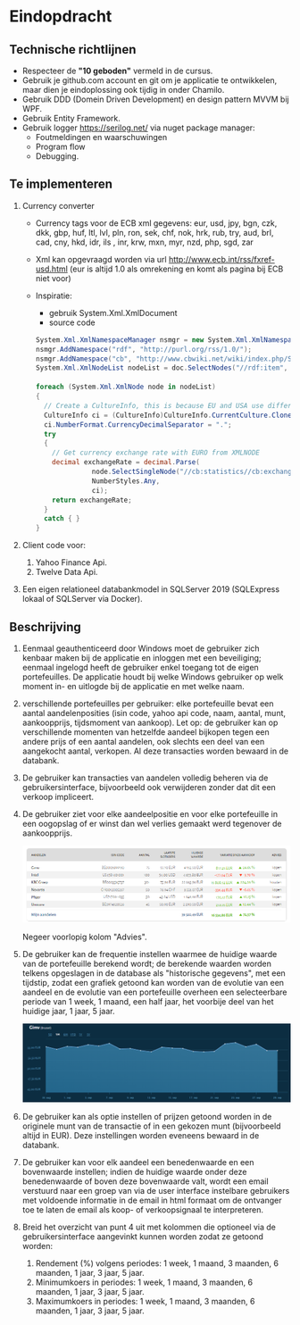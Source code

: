 # Eindopdracht

## Technische richtlijnen

* Respecteer de **"10 geboden"** vermeld in de cursus.
* Gebruik je github.com account en git om je applicatie te ontwikkelen, maar dien je eindoplossing ook tijdig in onder Chamilo.
* Gebruik DDD (Domein Driven Development) en design pattern MVVM bij WPF.
* Gebruik Entity Framework.
* Gebruik logger https://serilog.net/ via nuget package manager:
  * Foutmeldingen en waarschuwingen
  * Program flow
  * Debugging.

## Te implementeren

1. Currency converter

   * Currency tags voor de ECB xml gegevens: eur, usd, jpy, bgn, czk, dkk, gbp, huf, ltl, lvl, pln, ron, sek, chf, nok, hrk, rub, try, aud, brl, cad, cny, hkd, idr, ils , inr, krw, mxn, myr, nzd, php, sgd, zar

   * Xml kan opgevraagd worden via url http://www.ecb.int/rss/fxref-usd.html (eur is altijd 1.0 als omrekening en komt als pagina bij ECB niet voor)

   * Inspiratie:

     * gebruik System.Xml.XmlDocument
     * source code

     ```C#
     System.Xml.XmlNamespaceManager nsmgr = new System.Xml.XmlNamespaceManager(doc.NameTable);
     nsmgr.AddNamespace("rdf", "http://purl.org/rss/1.0/");
     nsmgr.AddNamespace("cb", "http://www.cbwiki.net/wiki/index.php/Specification_1.1");
     System.Xml.XmlNodeList nodeList = doc.SelectNodes("//rdf:item", nsmgr);
     
     foreach (System.Xml.XmlNode node in nodeList)
     {
       // Create a CultureInfo, this is because EU and USA use different separators in float (, or .)
       CultureInfo ci = (CultureInfo)CultureInfo.CurrentCulture.Clone();
       ci.NumberFormat.CurrencyDecimalSeparator = ".";
       try
       {
         // Get currency exchange rate with EURO from XMLNODE
         decimal exchangeRate = decimal.Parse(
                   node.SelectSingleNode("//cb:statistics//cb:exchangeRate//cb:value", nsmgr).InnerText,
                   NumberStyles.Any,
                   ci);
         return exchangeRate;
       }
       catch { }
     }
     ```

     

2. Client code voor:

   1.  Yahoo Finance Api.
   2. Twelve Data Api.

3. Een eigen relationeel databankmodel in SQLServer 2019 (SQLExpress lokaal of SQLServer via Docker).

## Beschrijving

1. Eenmaal geauthenticeerd door Windows moet de gebruiker zich kenbaar maken bij de applicatie en inloggen met een beveiliging; eenmaal ingelogd heeft de gebruiker enkel toegang tot de eigen portefeuilles. De applicatie houdt bij welke Windows gebruiker op welk moment in- en uitlogde bij de applicatie en met welke naam.

2. verschillende portefeuilles per gebruiker: elke portefeuille bevat een aantal aandelenposities (isin code, yahoo api code, naam, aantal, munt, aankoopprijs, tijdsmoment van aankoop). Let op: de gebruiker kan op verschillende momenten van hetzelfde aandeel bijkopen tegen een andere prijs of een aantal aandelen, ook slechts een deel van een aangekocht aantal, verkopen. Al deze transacties worden bewaard in de databank.

3. De gebruiker kan transacties van aandelen volledig beheren via de gebruikersinterface, bijvoorbeeld ook verwijderen zonder dat dit een verkoop impliceert.

4. De gebruiker ziet voor elke aandeelpositie en voor elke portefeuille in een oogopslag of er winst dan wel verlies gemaakt werd tegenover de aankoopprijs. 

   ![image-20210929141600457](./image-20210929141600457.png)

   Negeer voorlopig kolom "Advies".

5. De gebruiker kan de frequentie instellen waarmee de huidige waarde van de portefeuille berekend wordt; de berekende waarden worden telkens opgeslagen in de database als "historische gegevens", met een tijdstip, zodat een grafiek getoond kan worden van de evolutie van een aandeel en de evolutie van een portefeuille overheen een selecteerbare periode  van 1 week, 1 maand, een half jaar, het voorbije deel van het huidige jaar, 1 jaar, 5 jaar.

   ![image-20210929141909573](./image-20210929141909573.png)

6. De gebruiker kan als optie instellen of prijzen getoond worden in de originele munt van de transactie of in een gekozen munt (bijvoorbeeld altijd in EUR). Deze instellingen worden eveneens bewaard in de databank.

7. De gebruiker kan voor elk aandeel een benedenwaarde en een bovenwaarde instellen; indien de huidige waarde onder deze benedenwaarde of boven deze bovenwaarde valt, wordt een email verstuurd naar een groep van via de user interface instelbare gebruikers met voldoende informatie in de email in html formaat om de ontvanger toe te laten de email als koop- of verkoopsignaal te interpreteren.

8. Breid het overzicht van punt 4 uit met kolommen die optioneel via de gebruikersinterface aangevinkt kunnen worden zodat ze getoond worden:

   1. Rendement (%) volgens periodes: 1 week, 1 maand, 3 maanden, 6 maanden, 1 jaar, 3 jaar, 5 jaar.
   2. Minimumkoers in periodes: 1 week, 1 maand, 3 maanden, 6 maanden, 1 jaar, 3 jaar, 5 jaar.
   3. Maximumkoers in periodes: 1 week, 1 maand, 3 maanden, 6 maanden, 1 jaar, 3 jaar, 5 jaar.

